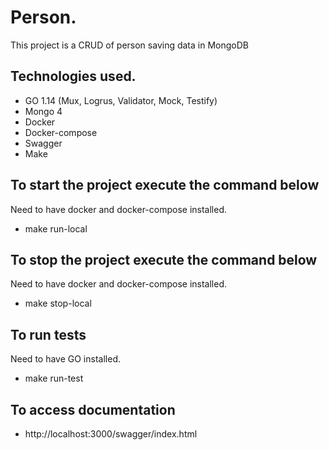 # Person.

This project is a CRUD of person saving data in MongoDB

## Technologies used.

- GO 1.14 (Mux, Logrus, Validator, Mock, Testify)
- Mongo 4
- Docker
- Docker-compose
- Swagger
- Make

## To start the project execute the command below
Need to have docker and docker-compose installed.

- make run-local

## To stop the project execute the command below
Need to have docker and docker-compose installed.

- make stop-local

## To run tests
Need to have GO installed.

- make run-test

## To access documentation

- http://localhost:3000/swagger/index.html
